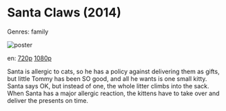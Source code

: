 # Santa Claws (2014)

Genres: family

![poster](http://image.tmdb.org/t/p/w500/ayAtrtpgszhCCSxg7lpiCvvFqy8.jpg)

en:
  [720p](magnet:?xt=urn:btih:3AA7FF478AF002C2243F5881C1BDB2E262685091&tr=udp://glotorrents.pw:6969/announce&tr=udp://tracker.opentrackr.org:1337/announce&tr=udp://torrent.gresille.org:80/announce&tr=udp://tracker.openbittorrent.com:80&tr=udp://tracker.coppersurfer.tk:6969&tr=udp://tracker.leechers-paradise.org:6969&tr=udp://p4p.arenabg.ch:1337&tr=udp://tracker.internetwarriors.net:1337)
  [1080p](magnet:?xt=urn:btih:D71A5F0F81AFA04738C42778CF01845D9411FDDF&tr=udp://glotorrents.pw:6969/announce&tr=udp://tracker.opentrackr.org:1337/announce&tr=udp://torrent.gresille.org:80/announce&tr=udp://tracker.openbittorrent.com:80&tr=udp://tracker.coppersurfer.tk:6969&tr=udp://tracker.leechers-paradise.org:6969&tr=udp://p4p.arenabg.ch:1337&tr=udp://tracker.internetwarriors.net:1337)
  


Santa is allergic to cats, so he has a policy against delivering them as gifts, but little Tommy has been SO good, and all he wants is one small kitty. Santa says OK, but instead of one, the whole litter climbs into the sack. When Santa has a major allergic reaction, the kittens have to take over and deliver the presents on time.